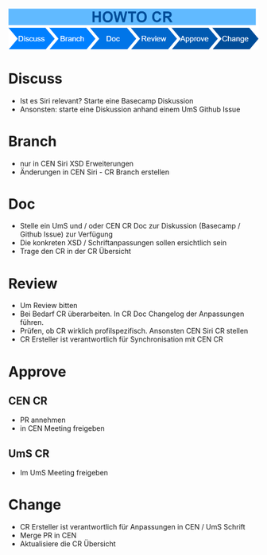 ![HOWTOCR](https://github.com/SchweizerischeBundesbahnen/VDV736_RG_CH/blob/UmS-XSD-PoC/HOWTOCR.png)
# Discuss
* Ist es Siri relevant? Starte eine Basecamp Diskussion
* Ansonsten: starte eine Diskussion anhand einem UmS Github Issue 

# Branch
* nur in CEN Siri XSD Erweiterungen 
* Änderungen in CEN Siri  - CR Branch erstellen

# Doc 
* Stelle ein UmS und / oder CEN CR Doc zur Diskussion (Basecamp / Github Issue) zur Verfügung
* Die konkreten XSD / Schriftanpassungen sollen ersichtlich sein
* Trage den CR in der CR Übersicht

# Review 
* Um Review bitten
* Bei Bedarf CR überarbeiten. In CR Doc Changelog der Anpassungen führen.
* Prüfen, ob CR wirklich profilspezifisch. Ansonsten CEN Siri CR stellen
* CR Ersteller ist verantwortlich für Synchronisation mit CEN CR

# Approve
## CEN CR
* PR annehmen
* in CEN Meeting freigeben

## UmS CR
* Im UmS Meeting freigeben

# Change
* CR Ersteller ist verantwortlich für Anpassungen in CEN / UmS Schrift 
* Merge PR in CEN
* Aktualisiere die CR Übersicht